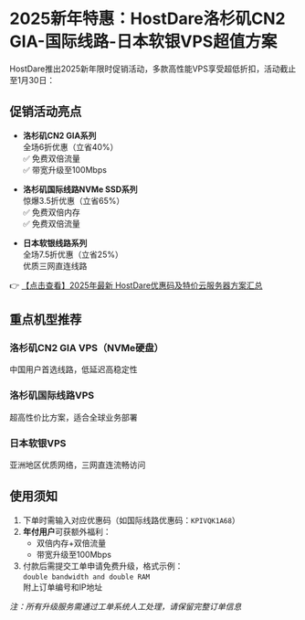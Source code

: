 # 2025新年特惠：HostDare洛杉矶CN2 GIA-国际线路-日本软银VPS超值方案

HostDare推出2025新年限时促销活动，多款高性能VPS享受超低折扣，活动截止至1月30日：

## 促销活动亮点
- **洛杉矶CN2 GIA系列**  
  全场6折优惠（立省40%）  
  ✅ 免费双倍流量  
  ✅ 带宽升级至100Mbps

- **洛杉矶国际线路NVMe SSD系列**  
  惊爆3.5折优惠（立省65%）  
  ✅ 免费双倍内存  
  ✅ 免费双倍流量

- **日本软银线路系列**  
  全场7.5折优惠（立省25%）  
  优质三网直连线路

👉 [【点击查看】2025年最新 HostDare优惠码及特价云服务器方案汇总](https://bit.ly/hostdare)

## 重点机型推荐
### 洛杉矶CN2 GIA VPS（NVMe硬盘）
中国用户首选线路，低延迟高稳定性

### 洛杉矶国际线路VPS
超高性价比方案，适合全球业务部署

### 日本软银VPS
亚洲地区优质网络，三网直连流畅访问

## 使用须知
1. 下单时需输入对应优惠码（如国际线路优惠码：`KPIVQK1A68`）
2. **年付用户**可获额外福利：  
   - 双倍内存+双倍流量  
   - 带宽升级至100Mbps  
3. 付款后需提交工单申请免费升级，格式示例：  
   `double bandwidth and double RAM`  
   附上订单编号和IP地址

*注：所有升级服务需通过工单系统人工处理，请保留完整订单信息*